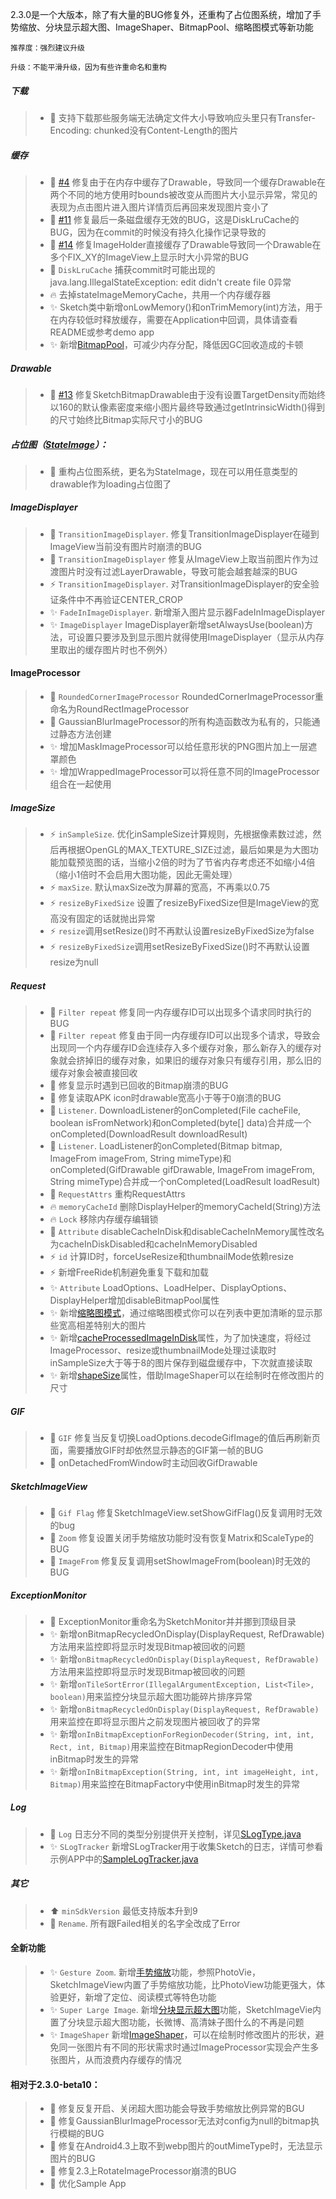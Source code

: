2.3.0是一个大版本，除了有大量的BUG修复外，还重构了占位图系统，增加了手势缩放、分块显示超大图、ImageShaper、BitmapPool、缩略图模式等新功能

`推荐度：强烈建议升级`

`升级：不能平滑升级，因为有些许重命名和重构`

##### 下载
>* :bug: 支持下载那些服务端无法确定文件大小导致响应头里只有Transfer-Encoding: chunked没有Content-Length的图片

##### 缓存
>* :bug: [#4](https://github.com/panpf/sketch/issues/4) 修复由于在内存中缓存了Drawable，导致同一个缓存Drawable在两个不同的地方使用时bounds被改变从而图片大小显示异常，常见的表现为点击图片进入图片详情页后再回来发现图片变小了
>* :bug: [#11](https://github.com/panpf/sketch/issues/11) 修复最后一条磁盘缓存无效的BUG，这是DiskLruCache的BUG，因为在commit的时候没有持久化操作记录导致的
>* :bug: [#14](https://github.com/panpf/sketch/issues/14) 修复ImageHolder直接缓存了Drawable导致同一个Drawable在多个FIX_XY的ImageView上显示时大小异常的BUG
>* :bug: `DiskLruCache` 捕获commit时可能出现的java.lang.IllegalStateException: edit didn't create file 0异常
>* :fire: 去掉stateImageMemoryCache，共用一个内存缓存器
>* :sparkles: Sketch类中新增onLowMemory()和onTrimMemory(int)方法，用于在内存较低时释放缓存，需要在Application中回调，具体请查看README或参考demo app
>* :sparkles: 新增[BitmapPool](../wiki/bitmap_pool.md)，可减少内存分配，降低因GC回收造成的卡顿

##### Drawable
>* :bug: [#13](https://github.com/panpf/sketch/issues/13) 修复SketchBitmapDrawable由于没有设置TargetDensity而始终以160的默认像素密度来缩小图片最终导致通过getIntrinsicWidth()得到的尺寸始终比Bitmap实际尺寸小的BUG

##### 占位图（[StateImage](../wiki/state_image.md)）：
>* :hammer: 重构占位图系统，更名为StateImage，现在可以用任意类型的drawable作为loading占位图了

##### ImageDisplayer
>* :bug: `TransitionImageDisplayer`. 修复TransitionImageDisplayer在碰到ImageView当前没有图片时崩溃的BUG
>* :bug: `TransitionImageDisplayer` 修复从ImageView上取当前图片作为过渡图片时没有过滤LayerDrawable，导致可能会越套越深的BUG
>* :zap: `TransitionImageDisplayer`. 对TransitionImageDisplayer的安全验证条件中不再验证CENTER_CROP
>* :sparkles: `FadeInImageDisplayer`. 新增渐入图片显示器FadeInImageDisplayer
>* :sparkles: `ImageDisplayer` ImageDisplayer新增setAlwaysUse(boolean)方法，可设置只要涉及到显示图片就得使用ImageDisplayer（显示从内存里取出的缓存图片时也不例外）

#### ImageProcessor
>* :hammer: `RoundedCornerImageProcessor` RoundedCornerImageProcessor重命名为RoundRectImageProcessor
>* :art: GaussianBlurImageProcessor的所有构造函数改为私有的，只能通过静态方法创建
>* :sparkles: 增加MaskImageProcessor可以给任意形状的PNG图片加上一层遮罩颜色
>* :sparkles: 增加WrappedImageProcessor可以将任意不同的ImageProcessor组合在一起使用

##### ImageSize
>* :zap: `inSampleSize`. 优化inSampleSize计算规则，先根据像素数过滤，然后再根据OpenGL的MAX_TEXTURE_SIZE过滤，最后如果是为大图功能加载预览图的话，当缩小2倍的时为了节省内存考虑还不如缩小4倍（缩小1倍时不会启用大图功能，因此无需处理）
>* :zap: `maxSize`. 默认maxSize改为屏幕的宽高，不再乘以0.75
>* :zap: `resizeByFixedSize` 设置了resizeByFixedSize但是ImageView的宽高没有固定的话就抛出异常
>* :zap: `resize`调用setResize()时不再默认设置resizeByFixedSize为false
>* :zap: `resizeByFixedSize`调用setResizeByFixedSize()时不再默认设置resize为null

##### Request
>* :bug: `Filter repeat` 修复同一内存缓存ID可以出现多个请求同时执行的BUG
>* :bug: `Filter repeat` 修复由于同一内存缓存ID可以出现多个请求，导致会出现同一个内存缓存ID会连续存入多个缓存对象，那么新存入的缓存对象就会挤掉旧的缓存对象，如果旧的缓存对象只有缓存引用，那么旧的缓存对象会被直接回收
>* :bug: 修复显示时遇到已回收的Bitmap崩溃的BUG
>* :bug: 修复读取APK icon时drawable宽高小于等于0崩溃的BUG
>* :hammer: `Listener`. DownloadListener的onCompleted(File cacheFile, boolean isFromNetwork)和onCompleted(byte[] data)合并成一个onCompleted(DownloadResult downloadResult)
>* :hammer: `Listener`. LoadListener的onCompleted(Bitmap bitmap, ImageFrom imageFrom, String mimeType)和onCompleted(GifDrawable gifDrawable, ImageFrom imageFrom, String mimeType)合并成一个onCompleted(LoadResult loadResult)
>* :hammer: `RequestAttrs` 重构RequestAttrs
>* :fire: `memoryCacheId` 删除DisplayHelper的memoryCacheId(String)方法
>* :fire: `Lock` 移除内存缓存编辑锁
>* :art: `Attribute` disableCacheInDisk和disableCacheInMemory属性改名为cacheInDiskDisabled和cacheInMemoryDisabled
>* :zap: `id` 计算ID时，forceUseResize和thumbnailMode依赖resize
>* :zap: 新增FreeRide机制避免重复下载和加载
>* :sparkles: `Attribute` LoadOptions、LoadHelper、DisplayOptions、DisplayHelper增加disableBitmapPool属性
>* :sparkles: 新增[缩略图模式](../wiki/thumbnail_mode.md)，通过缩略图模式你可以在列表中更加清晰的显示那些宽高相差特别大的图片
>* :sparkles: 新增[cacheProcessedImageInDisk](../wiki/cache_processed_image_in_disk.md)属性，为了加快速度，将经过ImageProcessor、resize或thumbnailMode处理过读取时inSampleSize大于等于8的图片保存到磁盘缓存中，下次就直接读取
>* :sparkles: 新增[shapeSize](../wiki/shape_size.md)属性，借助ImageShaper可以在绘制时在修改图片的尺寸

##### GIF
>* :bug: `GIF` 修复当反复切换LoadOptions.decodeGifImage的值后再刷新页面，需要播放GIF时却依然显示静态的GIF第一帧的BUG
>* :bug: onDetachedFromWindow时主动回收GifDrawable

##### SketchImageView
>* :bug: `Gif Flag` 修复SketchImageView.setShowGifFlag()反复调用时无效的bug
>* :bug: `Zoom` 修复设置关闭手势缩放功能时没有恢复Matrix和ScaleType的BUG
>* :bug: `ImageFrom` 修复反复调用setShowImageFrom(boolean)时无效的BUG

##### ExceptionMonitor
>* :hammer: ExceptionMonitor重命名为SketchMonitor并并挪到顶级目录
>* :sparkles: 新增onBitmapRecycledOnDisplay(DisplayRequest, RefDrawable)方法用来监控即将显示时发现Bitmap被回收的问题
>* :sparkles: 新增`onBitmapRecycledOnDisplay(DisplayRequest, RefDrawable)`方法用来监控即将显示时发现Bitmap被回收的问题
>* :sparkles: 新增`onTileSortError(IllegalArgumentException, List<Tile>, boolean)`用来监控分块显示超大图功能碎片排序异常
>* :sparkles: 新增`onBitmapRecycledOnDisplay(DisplayRequest, RefDrawable)`用来监控在即将显示图片之前发现图片被回收了的异常
>* :sparkles: 新增`onInBitmapExceptionForRegionDecoder(String, int, int, Rect, int, Bitmap)`用来监控在BitmapRegionDecoder中使用inBitmap时发生的异常
>* :sparkles: 新增`onInBitmapException(String, int, int imageHeight, int, Bitmap)`用来监控在BitmapFactory中使用inBitmap时发生的异常

##### Log
>* :hammer: `Log` 日志分不同的类型分别提供开关控制，详见[SLogType.java](../../sketch/src/main/java/me/xiaopan/sketch/SLogType.java)
>* :sparkles: `SLogTracker` 新增SLogTracker用于收集Sketch的日志，详情可参看示例APP中的[SampleLogTracker.java](../../sample/src/main/java/me/xiaopan/sketchsample/SampleLogTracker.java)

##### 其它
>* :arrow_up: `minSdkVersion` 最低支持版本升到9
>* :hammer: `Rename`. 所有跟Failed相关的名字全改成了Error

#### 全新功能
>* :sparkles: `Gesture Zoom`. 新增[手势缩放](../wiki/zoom.md)功能，参照PhotoVie，SketchImageView内置了手势缩放功能，比PhotoView功能更强大，体验更好，新增了定位、阅读模式等特色功能
>* :sparkles: `Super Large Image`. 新增[分块显示超大图](../wiki/block_display.md)功能，SketchImageVie内置了分块显示超大图功能，长微博、高清妹子图什么的不再是问题
>* :sparkles: `ImageShaper` 新增[ImageShaper](../wiki/image_shaper.md)，可以在绘制时修改图片的形状，避免同一张图片有不同的形状需求时通过ImageProcessor实现会产生多张图片，从而浪费内存缓存的情况

#### 相对于2.3.0-beta10：
>* :bug: 修复反复开启、关闭超大图功能会导致手势缩放比例异常的BGU
>* :bug: 修复GaussianBlurImageProcessor无法对config为null的bitmap执行模糊的BUG
>* :bug: 修复在Android4.3上取不到webp图片的outMimeType时，无法显示图片的BUG
>* :bug: 修复2.3上RotateImageProcessor崩溃的BUG
>* :lipstick: 优化Sample App
